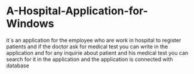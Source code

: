 # A-Hospital-Application-for-Windows
it`s an application for the employee who are work in hospital to register patients and if the doctor ask for medical test you can write in the application and for any inquirie about patient and his medical test you can search for it in the application and the application is connected with database
